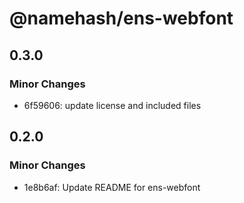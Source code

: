 # @namehash/ens-webfont

## 0.3.0

### Minor Changes

- 6f59606: update license and included files

## 0.2.0

### Minor Changes

- 1e8b6af: Update README for ens-webfont
